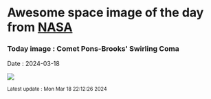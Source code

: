
# Awesome space image of the day from [NASA](https://api.nasa.gov/)

### Today image : Comet Pons-Brooks' Swirling Coma
Date : 2024-03-18

![](https://apod.nasa.gov/apod/image/2403/CometPonsBrook_Vallestad_960.jpg)

<small>Latest update : Mon Mar 18 22:12:26 2024</small>
        